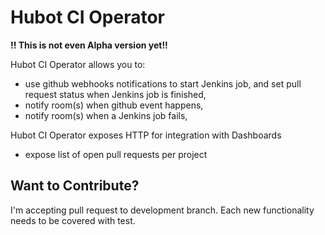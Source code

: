 # Hubot CI Operator

**!! This is not even Alpha version yet!!**

Hubot CI Operator allows you to:
* use github webhooks notifications to start Jenkins job, and set pull request status when Jenkins job is finished,
* notify room(s) when github event happens,
* notify room(s) when a Jenkins job fails,

Hubot CI Operator exposes HTTP for integration with Dashboards
* expose list of open pull requests per project




## Want to Contribute?

I'm accepting pull request to development branch. Each new functionality needs to be covered with test.
